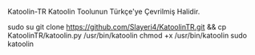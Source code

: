 Katoolin-TR
Katoolin Toolunun Türkçe'ye Çevrilmiş Halidir.

sudo su
git clone https://github.com/Slayeri4/KatoolinTR.git && cp KatoolinTR/katoolin.py /usr/bin/katoolin
chmod +x /usr/bin/katoolin
sudo katoolin
